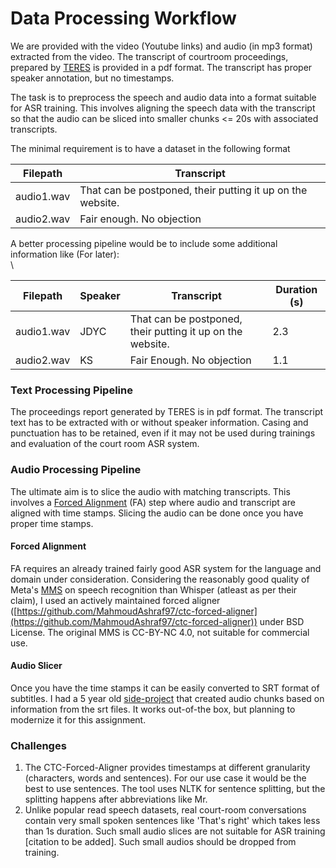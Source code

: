 # Data Processing Workflow

We are provided with the video (Youtube links) and audio (in mp3 format) extracted from the video.  The transcript of courtroom proceedings, prepared by [TERES](https://teres.ai/) is provided in a pdf format. The transcript has proper speaker annotation, but no timestamps.

The task is to preprocess the speech and audio data into a format suitable for ASR training. This involves aligning the speech data with the transcript so that the audio can be sliced into smaller chunks <= 20s with associated transcripts.

The minimal requirement is to have a dataset in the following format



| Filepath   | Transcript                                                 |
| ---------- | ---------------------------------------------------------- |
| audio1.wav | That can be postponed, their putting it up on the website. |
| audio2.wav | Fair enough. No objection                                  |

A better processing pipeline would be to include some additional information like (For later):\
\


<table><thead><tr><th>Filepath</th><th>Speaker</th><th>Transcript</th><th data-type="number">Duration (s)</th></tr></thead><tbody><tr><td>audio1.wav</td><td>JDYC</td><td>That can be postponed, their putting it up on the website.</td><td>2.3</td></tr><tr><td>audio2.wav</td><td>KS</td><td>Fair Enough. No objection</td><td>1.1</td></tr></tbody></table>



### Text Processing Pipeline

The proceedings report generated by TERES is in pdf format. The transcript text has to be extracted with or without speaker information. Casing and punctuation has to be retained, even if it may not be used during trainings and evaluation of the court room ASR system.

### Audio Processing Pipeline

The ultimate aim is to slice the audio with matching transcripts. This involves a [Forced Alignment](./#text-processing-pipeline) (FA) step where audio and transcript are aligned with time stamps. Slicing the audio can be done once you have proper time stamps.

#### Forced Alignment

FA requires an already trained fairly good ASR system for the language and domain under consideration. Considering the reasonably good quality of Meta's [MMS](https://ai.meta.com/blog/multilingual-model-speech-recognition/) on speech recognition than Whisper (atleast as per their claim), I used an actively maintained forced aligner ([https://github.com/MahmoudAshraf97/ctc-forced-aligner](https://github.com/MahmoudAshraf97/ctc-forced-aligner)) under BSD License. The original MMS is CC-BY-NC 4.0, not suitable for commercial use.

#### Audio Slicer

Once you have the time stamps it can be easily converted to SRT format of subtitles. I had a 5 year old [side-project](https://github.com/kavyamanohar/audioslicer) that created audio chunks based on information from the srt files. It works out-of-the box, but planning to modernize it for this assignment.

### Challenges

1. The CTC-Forced-Aligner provides timestamps at different granularity (characters, words and sentences). For our use case it would be the best to use sentences. The tool uses NLTK  for sentence splitting, but the splitting happens after abbreviations like Mr.&#x20;
2. Unlike popular read speech datasets, real court-room conversations contain very small spoken sentences like 'That's right' which takes less than 1s duration. Such small audio slices are not suitable for ASR training \[citation to be added]. Such small audios should be dropped from training.

